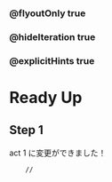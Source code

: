 ### @flyoutOnly true
### @hideIteration true
### @explicitHints true

# Ready Up

## Step 1
act 1 に変更ができました！


```template
    //
```

